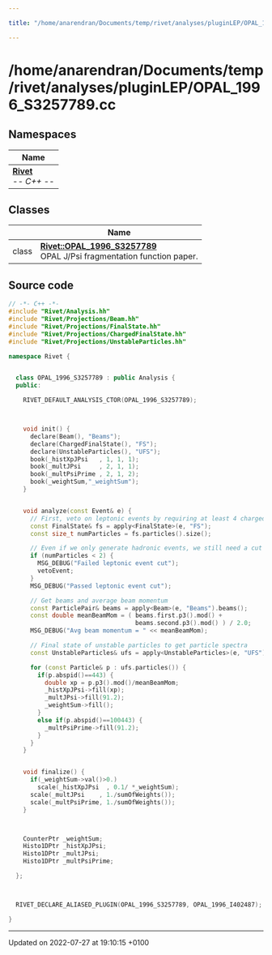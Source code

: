 ```yaml
---

title: "/home/anarendran/Documents/temp/rivet/analyses/pluginLEP/OPAL_1996_S3257789.cc"

---
```


# /home/anarendran/Documents/temp/rivet/analyses/pluginLEP/OPAL_1996_S3257789.cc



## Namespaces

| Name           |
| -------------- |
| **[Rivet](http://example.org/namespaces/namespacerivet/)** <br>-*- C++ -*-  |

## Classes

|                | Name           |
| -------------- | -------------- |
| class | **[Rivet::OPAL_1996_S3257789](http://example.org/classes/classrivet_1_1opal__1996__s3257789/)** <br>OPAL J/Psi fragmentation function paper.  |




## Source code

```cpp
// -*- C++ -*-
#include "Rivet/Analysis.hh"
#include "Rivet/Projections/Beam.hh"
#include "Rivet/Projections/FinalState.hh"
#include "Rivet/Projections/ChargedFinalState.hh"
#include "Rivet/Projections/UnstableParticles.hh"

namespace Rivet {


  class OPAL_1996_S3257789 : public Analysis {
  public:

    RIVET_DEFAULT_ANALYSIS_CTOR(OPAL_1996_S3257789);



    void init() {
      declare(Beam(), "Beams");
      declare(ChargedFinalState(), "FS");
      declare(UnstableParticles(), "UFS");
      book(_histXpJPsi   , 1, 1, 1);
      book(_multJPsi     , 2, 1, 1);
      book(_multPsiPrime , 2, 1, 2);
      book(_weightSum,"_weightSum");
    }


    void analyze(const Event& e) {
      // First, veto on leptonic events by requiring at least 4 charged FS particles
      const FinalState& fs = apply<FinalState>(e, "FS");
      const size_t numParticles = fs.particles().size();

      // Even if we only generate hadronic events, we still need a cut on numCharged >= 2.
      if (numParticles < 2) {
        MSG_DEBUG("Failed leptonic event cut");
        vetoEvent;
      }
      MSG_DEBUG("Passed leptonic event cut");

      // Get beams and average beam momentum
      const ParticlePair& beams = apply<Beam>(e, "Beams").beams();
      const double meanBeamMom = ( beams.first.p3().mod() +
                                   beams.second.p3().mod() ) / 2.0;
      MSG_DEBUG("Avg beam momentum = " << meanBeamMom);

      // Final state of unstable particles to get particle spectra
      const UnstableParticles& ufs = apply<UnstableParticles>(e, "UFS");

      for (const Particle& p : ufs.particles()) {
        if(p.abspid()==443) {
          double xp = p.p3().mod()/meanBeamMom;
          _histXpJPsi->fill(xp);
          _multJPsi->fill(91.2);
          _weightSum->fill();
        }
        else if(p.abspid()==100443) {
          _multPsiPrime->fill(91.2);
        }
      }
    }


    void finalize() {
      if(_weightSum->val()>0.)
        scale(_histXpJPsi  , 0.1/ *_weightSum);
      scale(_multJPsi    , 1./sumOfWeights());
      scale(_multPsiPrime, 1./sumOfWeights());
    }



    CounterPtr _weightSum;
    Histo1DPtr _histXpJPsi;
    Histo1DPtr _multJPsi;
    Histo1DPtr _multPsiPrime;

  };



  RIVET_DECLARE_ALIASED_PLUGIN(OPAL_1996_S3257789, OPAL_1996_I402487);

}
```


-------------------------------

Updated on 2022-07-27 at 19:10:15 +0100
